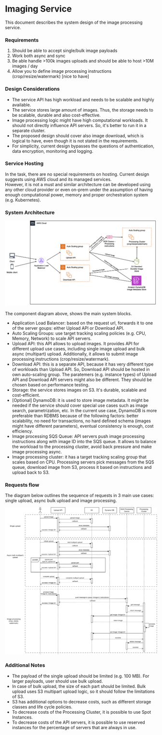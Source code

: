 # Imaging Service

This document describes the system design of the image processing service.

### Requirements

1. Should be able to accept single/bulk image payloads 
2. Work both async and sync
3. Be able handle >100k images uploads and should be able to host >10M images / day
4. Allow you to define image processing instructions (crop/resize/watermark) [nice to have]

### Design Considerations

- The service API has high workload and needs to be scalable and highly available.
- The service stores large amount of images. Thus, the storage needs to be scalable, durable and also cost-effective. 
- Image processing logic might have high computational workloads. It should not directly influence API servers. So, it's 
better to run it in a separate cluster.
- The proposed design should cover also image download, which is logical to have, even though it is not stated in the requirements.
- For simplicity, current design bypasses the questions of authentication, data encryption, monitoring and logging. 

### Service Hosting

In the task, there are no special requirements on hosting. Current design suggests using AWS cloud and its managed 
services.  
However, it is not a must and similar architecture can be developed using any other cloud provider or even on-prem under 
the assumption of having enough computational power, memory and proper orchestration system (e.g. Kubernetes).

### System Architecture
![Component diagram](./component-diagram.png)

The component diagram above, shows the main system blocks.

- Application Load Balancer: based on the request url, forwards it to one of the server goups: either Upload API or
Download API. 
- Auto Scaling Groups: use target tracking scaling policies (e.g. CPU, Memory, Network) to scale API servers. 
- Upload API: this API allows to upload images. It provides API for different upload use cases, including single image 
upload and bulk async (multipart) upload. Additionally, it allows to submit image processing 
instructions (crop/resize/watermark).  
- Download API: this is a separate API, because it has very different type of workloads than Upload API. So, Download 
API should be hosted in own auto-scaling group. The paratemers (e.g. instance types) of Upload API and Download API 
servers might also be different. They should be chosen based on performance testing. 
- Storage: the service stores images on S3. It's durable, scalable and cost-efficient.
- [Optional] DynamoDB: it is used to store image metadata. It might be needed if the service should cover 
special use cases such as image search, parametrization, etc. In the current use case, DynamoDB is more preferable than 
RDBMS because of the following factors: better scalability, no need for transactions, no hard defined schema 
(images might have different parameters), eventual consistency is enough, cost efficiency.
- Image processing SQS Queue: API servers push image processing instructions along with image ID into the SQS queue. It 
allows to balance the workload to the processing cluster, avoid back pressure and make image processing async. 
- Image processing cluster: it has a target tracking scaling group that scales based on CPU. Processing servers pick 
messages from the SQS queue, download image from S3, process it based on instructions and upload back to S3. 

### Requests flow

The diagram below outlines the sequence of requests in 3 main use cases: single upload, async bulk upload and image 
processing.

![Sequence diagram](./image-service-sequence.png)

### Additional Notes

- The payload of the single upload should be limited (e.g. 100 MB). For larger payloads, user should use bulk upload.
- In case of bulk upload, the size of each part should be limited. Bulk upload uses S3 multipart upload logic, so it 
should follow the limitations of S3. 
- S3 has additional options to decrease costs, such as different storage classes and life cycle policies. 
- To decrease costs of the Processing Cluster, it is possible to use Spot Instances.
- To decrease costs of the API servers, it is possible to use reserved instances for the percentage of servers that are 
always in use.